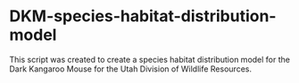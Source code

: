 # DKM-species-habitat-distribution-model

This script was created to create a species habitat distribution model for the Dark Kangaroo Mouse for the Utah Division of Wildlife Resources.
